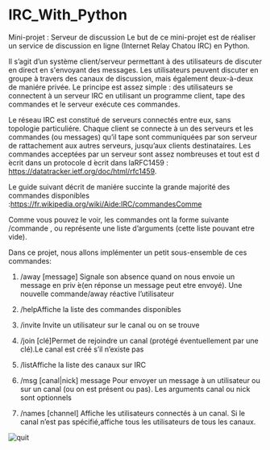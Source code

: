 # IRC_With_Python

Mini-projet : Serveur de discussion
Le but de ce mini-projet est de réaliser un service de discussion en ligne (Internet Relay Chatou IRC) en Python. 

Il s’agit d’un système client/serveur permettant à des utilisateurs de discuter en direct en s'envoyant des messages.
Les  utilisateurs  peuvent  discuter  en  groupe  à  travers  des canaux de  discussion,  mais  également  deux-à-deux  de maniére privée.
Le principe est assez simple : des utilisateurs se connectent à un serveur IRC en utilisant un programme client, tape des commandes et le serveur exécute ces commandes. 

Le réseau IRC est constitué de serveurs connectés entre eux, sans topologie particuliére. Chaque client se connecte à un des serveurs et les commandes (ou messages) qu’il tape sont communiquées par son serveur de rattachement aux autres serveurs, jusqu’aux clients destinataires. Les commandes  acceptées  par  un  serveur  sont  assez  nombreuses  et  tout  est  d ́ecrit  dans  un  protocole  d ́ecrit  dans  laRFC1459 : https://datatracker.ietf.org/doc/html/rfc1459.

Le guide suivant décrit de maniére succinte la grande majorité des commandes disponibles :https://fr.wikipedia.org/wiki/Aide:IRC/commandesComme

Comme  vous  pouvez  le  voir,  les  commandes  ont  la  forme  suivante /commande <arguments>,  ou <arguments> représente une liste d’arguments (cette liste pouvant etre vide). 
  
Dans ce projet, nous allons implémenter un petit sous-ensemble de ces commandes:
  

1.   /away [message] Signale son absence quand on nous envoie un message en priv ́e(en réponse un message peut etre envoyé). Une nouvelle commande/away réactive l’utilisateur
  
2.   /helpAffiche la liste des commandes disponibles
  
3.   /invite <nick>Invite un utilisateur sur le canal ou on se trouve
  
4.   /join <canal> [clé]Permet de rejoindre un canal (protégé  éventuellement par une clé).Le canal est créé s’il n’existe pas
  
5.  /listAffiche la liste des canaux sur IRC
  
6.  /msg [canal|nick] message Pour envoyer un message à un utilisateur ou sur un canal (ou on est présent ou pas). Les arguments canal ou nick sont optionnels
  
7.  /names [channel] Affiche les utilisateurs connectés à un canal. Si le canal n’est pas spécifié,affiche tous les utilisateurs de tous les canaux.
  
![quit](https://user-images.githubusercontent.com/96243303/153772572-9932d43a-71b9-4e2f-83a1-6fbe26cf5c26.png)


